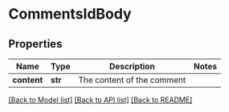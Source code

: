 # CommentsIdBody

## Properties
Name | Type | Description | Notes
------------ | ------------- | ------------- | -------------
**content** | **str** | The content of the comment | 

[[Back to Model list]](../README.md#documentation-for-models) [[Back to API list]](../README.md#documentation-for-api-endpoints) [[Back to README]](../README.md)

